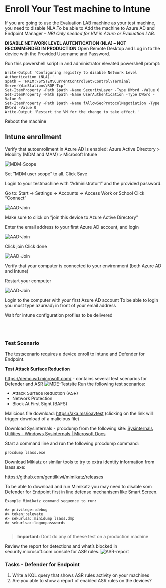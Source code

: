 # Enroll Your Test machine to Intune
If you are going to use the Evaluation LAB machine as your test machine, you need to disable NLA.To be able to Add the machine to Azure AD and Endpoint Manager – *NB! Only needed for VM in Azure or Evaluation LAB*.

  
**DISABLE NETWORK LEVEL AUTENTICATION (NLA) – NOT RECOMMENDED IN PRODUCTION**
Open Remote Desktop and Log in to the device with the Provided Username and Password.

Run this powershell script in and administrator elevated powershell prompt:
```
Write-Output 'Configuring registry to disable Network Level Authentication (NLA).'
$path = 'HKLM:\SYSTEM\CurrentControlSet\Control\Terminal Server\WinStations\RDP-Tcp'
Set-ItemProperty -Path $path -Name SecurityLayer -Type DWord -Value 0
Set-ItemProperty -Path $path -Name UserAuthentication -Type DWord -Value 0
Set-ItemProperty -Path $path -Name fAllowSecProtocolNegotiation -Type DWord -Value 0
Write-Output 'Restart the VM for the change to take effect.'
```
Reboot the machine


## Intune enrollment

Verify that autoenrollment in Azure AD is enabled: Azure Active Directory > Mobility (MDM and MAM) > Microsoft Intune

 ![MDM-Scope](../img/MDM-Scope.png)

Set ”MDM user scope” to all. Click Save

Login to your testmachine with “Administrator1” and the provided password.

Go to: Start -> Settings -> Accounts -> Access Work or School
Click “Connect”

 ![AAD-Join](../img/AAD-join.png)

Make sure to click on ”join this device to Azure Active Directory”

Enter the email address to your first Azure AD account, and login

  ![AAD-Join](../img/AAD-join2.png)

Click join
Click done

  ![AAD-Join](../img/AAD-join3.png)

Verify that your computer is connected to your environment (both Azure AD and Intune)

Restart your computer

![AAD-Join](../img/AAD-join4.png)

Login to the computer with your first Azure AD account
To be able to login you must type azuread\ in front of your email address

Wait for intune configuration profiles to be delivered

<br><br>
### Test Scenario

The testscenario requires a device enroll to intune and Defender for Endpoint.

**Test Attack Surface Reduction**


https://demo.wd.microsoft.com/ - contains several test scenarios for Defender and ASR
![MDE-Testsite](../img/MDE-testsite.png)
Run the following test scenarios:
- Attack Surface Reduction (ASR)
- Network Protection
- Block At First Sight (BAFS)

Malicious file download:
https://aka.ms/ioavtest (clicking on the link will trigger download of a malicious file)


Download Sysinternals - procdump from the following site:
[Sysinternals Utilities - Windows Sysinternals | Microsoft Docs](https://docs.microsoft.com/en-us/sysinternals/downloads/)

Start a command line and run the following procdump command:
``` 
procdump lsass.exe
```

Download Mikiatz or similar tools to try to extra identity information from lsass.exe:

https://github.com/gentilkiwi/mimikatz/releases

To be able to download and run Mimikatz you may need to disable som Defender for Endpoint first in line defense mechanisem like Smart Screen.


```
Example Mimikatz command sequence to run:

#> privilege::debug
#> token::elevate
#> sekurlsa::minidump lsass.dmp
#> sekurlsa::logonpasswords


```

> **Important:**
> Dont do any of theese test on a production machine

Review the report for detections and what’s blocked in security.microsoft.com console for ASR rules. 
![ASR-report](../img/ASR-report.png)

### Tasks - Defender for Endpoint

1. Write a KQL query that shows ASR rules activity on your machines
2. Are you able to show a report of enabled ASR rules on the devices?
